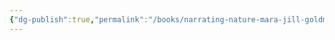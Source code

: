 ```yaml
---
{"dg-publish":true,"permalink":"/books/narrating-nature-mara-jill-goldman/","title":"Narrating Nature"}
---
```


